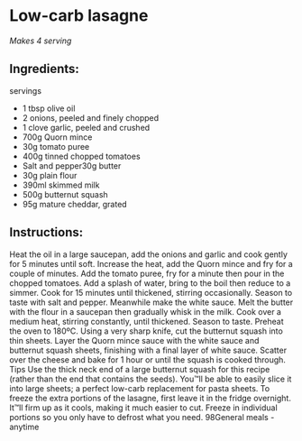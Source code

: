 
# Low-carb lasagne
_Makes 4 serving_
## Ingredients:
servings
* 1 tbsp olive oil
* 2 onions, peeled and finely chopped
* 1 clove garlic, peeled and crushed
* 700g Quorn mince
* 30g tomato puree
* 400g tinned chopped tomatoes
* Salt and pepper30g butter
* 30g plain flour
* 390ml skimmed milk
* 500g butternut squash
* 95g mature cheddar, grated
## Instructions:
Heat the oil in a large saucepan, add the onions and garlic and 
cook gently for 5 minutes until soft. Increase the heat, add the 
Quorn mince and fry for a couple of minutes. Add the tomato 
puree, fry for a minute then pour in the chopped tomatoes. Add 
a splash of water, bring to the boil then reduce to a simmer. 
Cook for 15 minutes until thickened,  stirring occasionally. 
Season to taste with salt and pepper.
Meanwhile make the white sauce. Melt the butter with the flour 
in a saucepan then gradually whisk in the milk. Cook over a 
medium heat, stirring constantly, until thickened. Season to 
taste.
Preheat the oven to 180ºC. Using a very sharp knife, cut the 
butternut squash into thin sheets. Layer the Quorn mince sauce 
with the white sauce and butternut squash sheets, finishing with 
a final layer of white sauce. Scatter over the cheese and bake 
for 1 hour or until the squash is cooked through.
Tips
Use the thick neck end of a large butternut squash for this 
recipe (rather than the end that contains the seeds). You™ll 
be able to easily slice it into large sheets; a perfect low-carb 
replacement for pasta sheets.
To freeze the extra portions of the lasagne, first leave it in the 
fridge overnight. It™ll firm up as it cools, making it much easier 
to cut. Freeze in individual portions so you only have to defrost 
what you need.
98General meals - anytime

